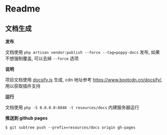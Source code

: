 # Readme

## 文档生成

**发布**

文档使用 `php artisan vendor:publish --force --tag=poppy-docs` 发布, 如果不想强制覆盖, 可以去掉 `--force` 选项

**说明**

项目文档使用 [docsify.js](https://docsify.js.org/#/zh-cn/quickstart) 生成, cdn 地址参考 https://www.bootcdn.cn/docsify/, 用以获取插件支持

**运行**

文档使用 `php -S 0.0.0.0:8848 -t resources/docs` 内建服务器运行

**推送到 github pages**

```
$ git subtree push --prefix=resources/docs origin gh-pages
```


